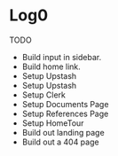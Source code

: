# Log0

TODO

- Build input in sidebar.
- Build home link.
- Setup Upstash
- Setup Upstash
- Setup Clerk
- Setup Documents Page
- Setup References Page
- Setup HomeTour
- Build out landing page
- Build out a 404 page
